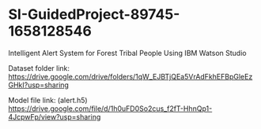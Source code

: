 # SI-GuidedProject-89745-1658128546
Intelligent Alert System for Forest Tribal People  Using IBM Watson Studio

Dataset folder link:
https://drive.google.com/drive/folders/1qW_EJBTjQEa5VrAdFkhEFBpGleEzGHkI?usp=sharing

Model file link: (alert.h5)
https://drive.google.com/file/d/1h0uFD0So2cus_f2fT-HhnQp1-4JcpwFp/view?usp=sharing
